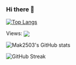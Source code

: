 ### Hi there 👋

<!--
**Mak2503/Mak2503** is a ✨ _special_ ✨ repository because its `README.md` (this file) appears on your GitHub profile.

Here are some ideas to get you started:

- 🔭 I’m currently working on ...
- 🌱 I’m currently learning ...
- 👯 I’m looking to collaborate on ...
- 🤔 I’m looking for help with ...
- 💬 Ask me about ...
- 📫 How to reach me: ...
- 😄 Pronouns: ...
- ⚡ Fun fact: ...
-->

[![Top Langs](https://github-readme-stats.vercel.app/api/top-langs/?username=Mak2503&layout=compact&count_private=true&include_all_commits=true&show_icons=true&line_height=20&title_color=FFFFFF&icon_color=FFFFFF&text_color=FFFFFF&bg_color=0D1117)](https://github.com/anuraghazra/github-readme-stats)

Views:
<img align="center" src="https://profile-counter.glitch.me/{Mak2503}/count.svg"/>

![Mak2503's GitHub stats](https://github-readme-stats.vercel.app/api?username=Mak2503&count_private=true&show_icons=true&theme=merko)  

![GitHub Streak](http://github-readme-streak-stats.herokuapp.com?user=Mak2503&theme=merko&hide_border=true&date_format=M%20j%5B%2C%20Y%5D&fire=DD0E0B)
<br/>
